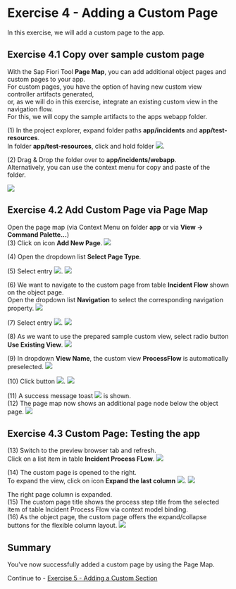 # Exercise 4 - Adding a Custom Page

In this exercise, we will add a custom page to the app.

## Exercise 4.1 Copy over sample custom page

With the Sap Fiori Tool **Page Map**, you can add additional object pages and custom pages to your app.<br>
For custom pages, you have the option of having new custom view controller artifacts generated,<br>
or, as we will do in this exercise, integrate an existing custom view in the navigation flow.<br>
For this, we will copy the sample artifacts to the apps webapp folder.

(1) In the project explorer, expand folder paths **app/incidents** and **app/test-resources**.<br>
In folder **app/test-resources**, click and hold folder ![](./images/image2.png).

(2) Drag & Drop the folder over to **app/incidents/webapp**.<br>
Alternatively, you can use the context menu for copy and paste of the folder.

![](./images/image1.png)

## Exercise 4.2 Add Custom Page via Page Map

Open the page map (via Context Menu on folder **app** or via **View -> Command Palette...**)<br>
(3) Click on icon **Add New Page**.
![](./images/image4.png)

(4) Open the dropdown list **Select Page Type**.

(5) Select entry ![](./images/image9.png).
![](./images/image8.png)

(6) We want to navigate to the custom page from table **Incident Flow** shown on the object page.<br>
 Open the dropdown list **Navigation** to select the corresponding navigation property.
![](./images/image10.png)

(7) Select entry ![](./images/image13.png).
![](./images/image12.png)

(8) As we want to use the prepared sample custom view, select radio button **Use Existing View**.
![](./images/image14.png)

(9) In dropdown **View Name**, the custom view **ProcessFlow** is automatically preselected.
![](./images/image16.png)

(10) Click button ![](./images/image19.png).
![](./images/image18.png)

(11) A success message toast ![](./images/image21.png) is shown.<br>
(12) The page map now shows an additional page node below the object
page.
![](./images/image20.png)

## Exercise 4.3 Custom Page: Testing the app

(13) Switch to the preview browser tab and refresh.<br>
Click on a list item in table **Incident Process FLow**.
![](./images/image22.png)

(14) The custom page is opened to the right.<br>
To expand the view, click on  icon **Expand the last column** ![](./images/image24.png).
![](./images/image23.png)

The right page column is expanded. <br>
(15) The custom page title shows the process step title from the selected item of table Incident Process Flow via context model binding.<br>
(16) As the object page, the custom page offers the expand/collapse buttons for the flexible column layout.
![](./images/image25.png)

## Summary

You've now successfully added a custom page by using the Page Map.

Continue to - [Exercise 5 - Adding a Custom Section ](../ex5/README.md)

